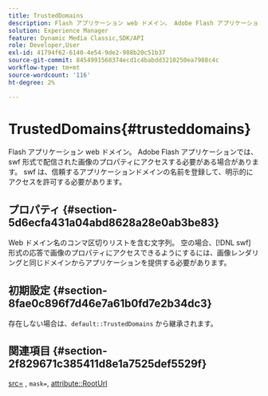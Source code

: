```yaml
---
title: TrustedDomains
description: Flash アプリケーション web ドメイン。 Adobe Flash アプリケーションでは、swf 形式で配信された画像のプロパティにアクセスする必要がある場合があります。 swf は、信頼するアプリケーションドメインの名前を登録して、明示的にアクセスを許可する必要があります。
solution: Experience Manager
feature: Dynamic Media Classic,SDK/API
role: Developer,User
exl-id: 41794f62-6140-4e54-9de2-908b20c51b37
source-git-commit: 8454991568374ecd1c4babdd3210250ea7988c4c
workflow-type: tm+mt
source-wordcount: '116'
ht-degree: 2%

---
```


# TrustedDomains{#trusteddomains}

Flash アプリケーション web ドメイン。 Adobe Flash アプリケーションでは、swf 形式で配信された画像のプロパティにアクセスする必要がある場合があります。 swf は、信頼するアプリケーションドメインの名前を登録して、明示的にアクセスを許可する必要があります。

## プロパティ {#section-5d6ecfa431a04abd8628a28e0ab3be83}

Web ドメイン名のコンマ区切りリストを含む文字列。 空の場合、[!DNL swf] 形式の応答で画像のプロパティにアクセスできるようにするには、画像レンダリングと同じドメインからアプリケーションを提供する必要があります。

## 初期設定 {#section-8fae0c896f7d46e7a61b0fd7e2b34dc3}

存在しない場合は、`default::TrustedDomains` から継承されます。

## 関連項目 {#section-2f829671c385411d8e1a7525def5529f}

[src=](../../../../../ir-api/http-protocol/image-rendering-api-ref/c-ir-http-protocol-ref/c-ir-http-protocol-command-reference/r-ir-src.md#reference-62c98abad22149d68d405ed6aaff8272) , `mask=`, [attribute::RootUrl](../../../../../ir-api/material-cat/image-rendering-api-ref/c-ir-material-catalog/c-ir-attributes-reference/r-ir-rooturl.md#reference-b8d706a573814802bd6794223cc78402)
